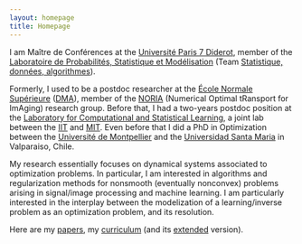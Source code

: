 ```yaml
---
layout: homepage
title: Homepage
---
```


I am  Maître de Conférences at the [Université Paris 7 Diderot](https://universite.univ-paris-diderot.fr/), member of the [Laboratoire de Probabilités, Statistique et Modélisation](https://www.lpsm.paris/) (Team [Statistique, données, algorithmes](https://www.lpsm.paris/recherche/les-equipes/%C3%A9quipe-statistique/)).

Formerly, I used to be a postdoc researcher at the [École Normale Supérieure](http://www.ens.fr/) ([DMA](http://www.math.ens.fr/)), member of the [NORIA](http://www.gpeyre.com/noria/) (Numerical Optimal tRansport for ImAging) research group.
Before that, I had a two-years postdoc position at the [Laboratory for Computational and Statistical Learning](http://lcsl.mit.edu), a joint lab between the [IIT](https://www.iit.it/it/home) and [MIT](http://web.mit.edu/).
Even before that I did a PhD in Optimization between the [Université de Montpellier](http://www.umontpellier.fr/) and the [Universidad Santa Maria](http://www.usm.cl/) in Valparaiso, Chile.
	       
My research essentially focuses on dynamical systems associated to optimization problems. 
In particular, I am interested in algorithms and regularization methods for nonsmooth (eventually nonconvex) problems arising in signal/image processing and machine learning. 
I am particularly interested in the interplay between the modelization of a learning/inverse problem as an optimization problem, and its resolution. 

Here are my [papers](/research), my [curriculum](/curriculum/cv.pdf) (and its [extended](/curriculum/cv_long.pdf) version).
	 
